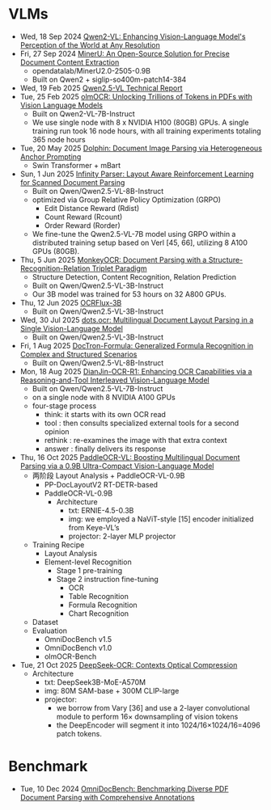 
# VLMs
- Wed, 18 Sep 2024 [Qwen2-VL: Enhancing Vision-Language Model's Perception of the World at Any Resolution](https://arxiv.org/abs/2409.12191)
- Fri, 27 Sep 2024 [MinerU: An Open-Source Solution for Precise Document Content Extraction](https://arxiv.org/abs/2409.18839)
  - opendatalab/MinerU2.0-2505-0.9B
  - Built on Qwen2 + siglip-so400m-patch14-384
- Wed, 19 Feb 2025 [Qwen2.5-VL Technical Report](https://arxiv.org/abs/2502.13923)
- Tue, 25 Feb 2025 [olmOCR: Unlocking Trillions of Tokens in PDFs with Vision Language Models](https://arxiv.org/abs/2502.18443)
  - Built on Qwen2-VL-7B-Instruct
  - We use single node with 8 x NVIDIA H100 (80GB) GPUs. A single training run took 16 node hours, with all training experiments totaling 365 node hours
- Tue, 20 May 2025 [Dolphin: Document Image Parsing via Heterogeneous Anchor Prompting](https://arxiv.org/abs/2505.14059)
  - Swin Transformer + mBart
- Sun, 1 Jun 2025 [Infinity Parser: Layout Aware Reinforcement Learning for Scanned Document Parsing](https://arxiv.org/abs/2506.03197)
  - Built on Qwen/Qwen2.5-VL-8B-Instruct
  - optimized via Group Relative Policy Optimization (GRPO)
    - Edit Distance Reward (Rdist)
    - Count Reward (Rcount)
    - Order Reward (Rorder)
  - We fine-tune the Qwen2.5-VL-7B model using GRPO within a distributed training setup based on Verl [45, 66], utilizing 8 A100 GPUs (80GB).
- Thu, 5 Jun 2025 [MonkeyOCR: Document Parsing with a Structure-Recognition-Relation Triplet Paradigm](https://arxiv.org/abs/2506.05218)
  - Structure Detection, Content Recognition, Relation Prediction
  - Built on Qwen/Qwen2.5-VL-3B-Instruct
  - Our 3B model was trained for 53 hours on 32 A800 GPUs.
- Thu, 12 Jun 2025 [OCRFlux-3B](https://huggingface.co/ChatDOC/OCRFlux-3B)
  - Built on Qwen/Qwen2.5-VL-3B-Instruct
- Wed, 30 Jul 2025 [dots.ocr: Multilingual Document Layout Parsing in a Single Vision-Language Model](https://huggingface.co/rednote-hilab/dots.ocr)
  - Built on Qwen/Qwen2.5-VL-3B-Instruct
- Fri, 1 Aug 2025 [DocTron-Formula: Generalized Formula Recognition in Complex and Structured Scenarios](https://arxiv.org/abs/2508.00311)
  - Built on Qwen/Qwen2.5-VL-8B-Instruct
- Mon, 18 Aug 2025 [DianJin-OCR-R1: Enhancing OCR Capabilities via a Reasoning-and-Tool Interleaved Vision-Language Model](https://arxiv.org/abs/2508.13238)
  - Built on Qwen/Qwen2.5-VL-7B-Instruct
  - on a single node with 8 NVIDIA A100 GPUs
  - four-stage process
    - think: it starts with its own OCR read
    - tool : then consults specialized external tools for a second opinion
    - rethink : re-examines the image with that extra context
    - answer : finally delivers its response
- Thu, 16 Oct 2025 [PaddleOCR-VL: Boosting Multilingual Document Parsing via a 0.9B Ultra-Compact Vision-Language Model](https://arxiv.org/abs/2510.14528)
  - 两阶段 Layout Analysis + PaddleOCR-VL-0.9B 
    - PP-DocLayoutV2 RT-DETR-based
    - PaddleOCR-VL-0.9B 
        - Architecture
          - txt: ERNIE-4.5-0.3B
          - img: we employed a NaViT-style [15] encoder initialized from Keye-VL’s
          - projector: 2-layer MLP projector
  - Training Recipe
    - Layout Analysis
    - Element-level Recognition
      - Stage 1 pre-training
      - Stage 2 instruction fine-tuning 
        - OCR
        - Table Recognition
        - Formula Recognition
        - Chart Recognition
  - Dataset
  - Evaluation
    - OmniDocBench v1.5
    - OmniDocBench v1.0 
    - olmOCR-Bench
- Tue, 21 Oct 2025 [DeepSeek-OCR: Contexts Optical Compression](https://www.arxiv.org/abs/2510.18234)
  - Architecture
    - txt: DeepSeek3B-MoE-A570M
    - img: 80M SAM-base + 300M CLIP-large 
    - projector: 
      - we borrow from Vary [36] and use a 2-layer convolutional module to perform 16× downsampling of vision tokens
      - the DeepEncoder will segment it into 1024/16×1024/16=4096 patch tokens.

# Benchmark
- Tue, 10 Dec 2024 [OmniDocBench: Benchmarking Diverse PDF Document Parsing with Comprehensive Annotations](https://arxiv.org/abs/2412.07626)